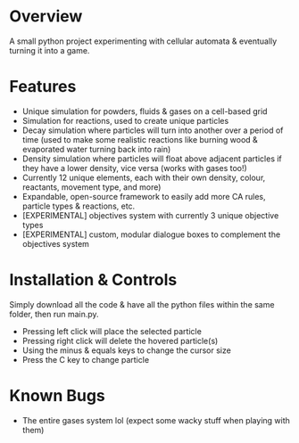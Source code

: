 # Overview
A small python project experimenting with cellular automata & eventually turning it into a game.

# Features
- Unique simulation for powders, fluids & gases on a cell-based grid
- Simulation for reactions, used to create unique particles
- Decay simulation where particles will turn into another over a period of time (used to make some realistic reactions like burning wood & evaporated water turning back into rain)
- Density simulation where particles will float above adjacent particles if they have a lower density, vice versa (works with gases too!)
- Currently 12 unique elements, each with their own density, colour, reactants, movement type, and more)
- Expandable, open-source framework to easily add more CA rules, particle types & reactions, etc.
- [EXPERIMENTAL] objectives system with currently 3 unique objective types
- [EXPERIMENTAL] custom, modular dialogue boxes to complement the objectives system

# Installation & Controls
Simply download all the code & have all the python files within the same folder, then run main.py.

- Pressing left click will place the selected particle
- Pressing right click will delete the hovered particle(s)
- Using the minus & equals keys to change the cursor size
- Press the C key to change particle

# Known Bugs
- The entire gases system lol (expect some wacky stuff when playing with them)
